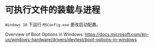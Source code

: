 # 可执行文件的装载与进程

`Windows 10` 下运行 `MSConfig.exe` 更改启动配置。

Overview of Boot Options in Windows: <https://docs.microsoft.com/en-us/windows-hardware/drivers/devtest/boot-options-in-windows>
